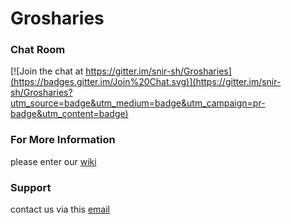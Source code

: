 # Grosharies

### Chat Room
[![Join the chat at https://gitter.im/snir-sh/Grosharies](https://badges.gitter.im/Join%20Chat.svg)](https://gitter.im/snir-sh/Grosharies?utm_source=badge&utm_medium=badge&utm_campaign=pr-badge&utm_content=badge)

### For More Information
please enter our [wiki](https://github.com/snir-sh/Grosharies/wiki)

### Support
contact us via this [email](groshariesteam@gmail.com)
